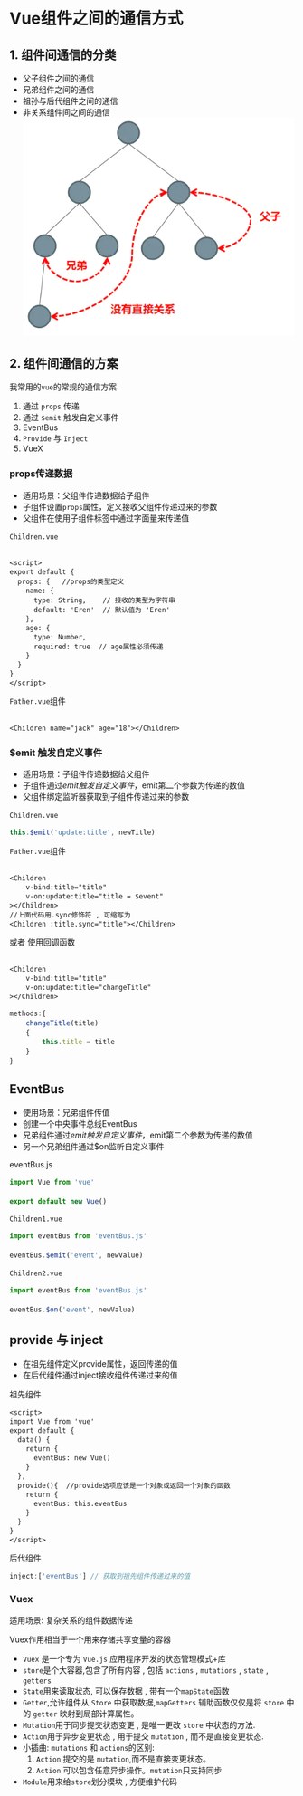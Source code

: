 # Vue组件之间的通信方式

## 1. 组件间通信的分类

* 父子组件之间的通信
* 兄弟组件之间的通信
* 祖孙与后代组件之间的通信
* 非关系组件间之间的通信
  ![图片](../.vuepress/public/images/communication.png)

## 2. 组件间通信的方案

我常用的`vue`的常规的通信方案

1. 通过 `props` 传递
2. 通过 `$emit` 触发自定义事件
3. EventBus
4. `Provide` 与 `Inject`
5. VueX

### props传递数据

* 适用场景：父组件传递数据给子组件
* 子组件设置`props`属性，定义接收父组件传递过来的参数
* 父组件在使用子组件标签中通过字面量来传递值

`Children.vue`

```vue

<script>
export default {
  props: {   //props的类型定义
    name: {
      type: String,    // 接收的类型为字符串  
      default: 'Eren'  // 默认值为 'Eren'
    },
    age: {
      type: Number,
      required: true  // age属性必须传递 
    }
  }
}
</script>
```

`Father.vue`组件

```vue

<Children name="jack" age="18"></Children>
```

### $emit 触发自定义事件

* 适用场景：子组件传递数据给父组件
* 子组件通过$emit触发自定义事件，$emit第二个参数为传递的数值
* 父组件绑定监听器获取到子组件传递过来的参数

`Children.vue`

```js
this.$emit('update:title', newTitle)
```

`Father.vue`组件

```vue

<Children
    v-bind:title="title"
    v-on:update:title="title = $event"
></Children>
//上面代码用.sync修饰符 , 可缩写为
<Children :title.sync="title"></Children>
```

或者 使用回调函数

```vue

<Children
    v-bind:title="title"
    v-on:update:title="changeTitle"
></Children>
```

```js
methods:{
    changeTitle(title)
    {
        this.title = title
    }
}
```

## EventBus

* 使用场景：兄弟组件传值
* 创建一个中央事件总线EventBus
* 兄弟组件通过$emit触发自定义事件，$emit第二个参数为传递的数值
* 另一个兄弟组件通过$on监听自定义事件

eventBus.js

```js
import Vue from 'vue'

export default new Vue()
```

`Children1.vue`

```js
import eventBus from 'eventBus.js'

eventBus.$emit('event', newValue)
```

`Children2.vue`

```js
import eventBus from 'eventBus.js'

eventBus.$on('event', newValue)
```

## provide 与 inject

* 在祖先组件定义provide属性，返回传递的值
* 在后代组件通过inject接收组件传递过来的值

祖先组件
```vue
<script>
import Vue from 'vue'
export default {
  data() {
    return {
      eventBus: new Vue()
    }
  },
  provide(){  //provide选项应该是一个对象或返回一个对象的函数
    return {
      eventBus: this.eventBus
    }
  }  
}
</script>
```

后代组件
```js
inject:['eventBus'] // 获取到祖先组件传递过来的值
```

### Vuex

适用场景: 复杂关系的组件数据传递

Vuex作用相当于一个用来存储共享变量的容器

* `Vuex` 是一个专为 `Vue.js` 应用程序开发的状态管理模式+库
* `store`是个大容器,包含了所有内容 , 包括 `actions` , `mutations` , `state` , `getters`
* `State`用来读取状态, 可以保存数据 , 带有一个`mapState`函数
* `Getter`,允许组件从 `Store` 中获取数据,`mapGetters` 辅助函数仅仅是将 `store` 中的 `getter` 映射到局部计算属性。
* `Mutation`用于同步提交状态变更 , 是唯一更改 `store` 中状态的方法.
* `Action`用于异步变更状态 , 用于提交 `mutation` , 而不是直接变更状态.
* 小插曲: `mutations` 和 `actions`的区别:
    1. `Action` 提交的是 `mutation`,而不是直接变更状态。
    2. `Action` 可以包含任意异步操作。`mutation`只支持同步
* `Module`用来给`store`划分模块 , 方便维护代码